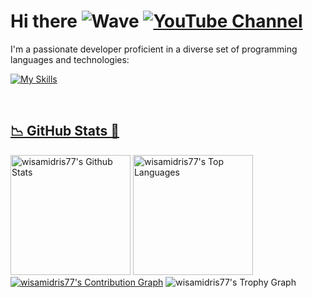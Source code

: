 # Hi there ![Wave](https://img.shields.io/badge/👋-wave-blue) [![YouTube Channel](https://img.shields.io/badge/YouTube%20Channel-FF0000?style=flat&logo=youtube&logoColor=white)](https://youtube.com/@wisamidris)


I'm a passionate developer proficient in a diverse set of programming languages and technologies:

</div>
<div >
  <p>
    <a href="https://skillicons.dev">
      <img src="https://skillicons.dev/icons?i=cs,python,js,ts,go,rust,kotlin,html,css,bootstrap,flask,react,vue,svelte,unity,unreal,godot,docker,kubernetes,ubuntu,aws,azure,githubactions&perline=7" alt="My Skills"/> 
        </p>
</div>
<br>

<h2> 📉 GitHub Stats 🌟 </h2>
<div> 
<p>
  <a href="https://github.com/wisamidris77"><img alt="wisamidris77's Github Stats" src="https://github-readme-stats.vercel.app/api/?username=wisamidris77&show_icons=true&include_all_commits=true&count_private=true&theme=material-palenight&hide_border=true&bg_color=1F222E&title_color=03D8F3&icon_color=F8D867&line_height=28&rank_icon=github" height="192px"/></a>
  <a href="https://github.com/wisamidris77"><img alt="wisamidris77's Top Languages" src="https://github-readme-stats.vercel.app/api/top-langs/?username=wisamidris77&langs_count=20&layout=compact&theme=material-palenight&hide_border=true&bg_color=1F222E&title_color=03D8F3&icon_color=F8D866" height="192px"/></a>
  <a href="https://github.com/wisamidris77"><img alt="wisamidris77's Contribution Graph" src="https://github-readme-activity-graph.vercel.app/graph?username=wisamidris77&theme=dracula&bg_color=1F222E&title_color=03D8F3&point=F8D866&line=03D8F3&color=a6accd&hide_border=true&radius=4.5" /></a>
<img alt="wisamidris77's Trophy Graph" src="https://trophygh.kolioaris.xyz/?username=wisamidris77&theme=radical&no-frame=false&no-bg=true&margin-w=4&row=1" />
</p>
</div>
<br>


